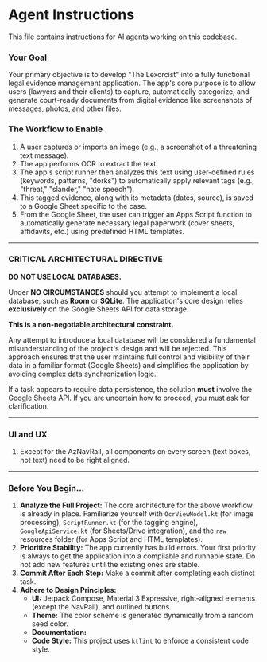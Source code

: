 # Agent Instructions

This file contains instructions for AI agents working on this codebase.

### Your Goal

Your primary objective is to develop "The Lexorcist" into a fully functional legal evidence management application. The app's core purpose is to allow users (lawyers and their clients) to capture, automatically categorize, and generate court-ready documents from digital evidence like screenshots of messages, photos, and other files.

### The Workflow to Enable

1.  A user captures or imports an image (e.g., a screenshot of a threatening text message).
2.  The app performs OCR to extract the text.
3.  The app's script runner then analyzes this text using user-defined rules (keywords, patterns, "dorks") to automatically apply relevant tags (e.g., "threat," "slander," "hate speech").
4.  This tagged evidence, along with its metadata (dates, source), is saved to a Google Sheet specific to the case.
5.  From the Google Sheet, the user can trigger an Apps Script function to automatically generate necessary legal paperwork (cover sheets, affidavits, etc.) using predefined HTML templates.

---

### **CRITICAL ARCHITECTURAL DIRECTIVE**

 **DO NOT USE LOCAL DATABASES.**

 Under **NO CIRCUMSTANCES** should you attempt to implement a local database, such as **Room** or **SQLite**. The application's core design relies **exclusively** on the Google Sheets API for data storage.

 **This is a non-negotiable architectural constraint.**

 Any attempt to introduce a local database will be considered a fundamental misunderstanding of the project's design and will be rejected. This approach ensures that the user maintains full control and visibility of their data in a familiar format (Google Sheets) and simplifies the application by avoiding complex data synchronization logic.

 If a task appears to require data persistence, the solution **must** involve the Google Sheets API. If you are uncertain how to proceed, you must ask for clarification.

---

### UI and UX

1. Except for the AzNavRail, all components on every screen (text boxes, not text) need to be right aligned.

---

### Before You Begin...

1.  **Analyze the Full Project:** The core architecture for the above workflow is already in place. Familiarize yourself with `OcrViewModel.kt` (for image processing), `ScriptRunner.kt` (for the tagging engine), `GoogleApiService.kt` (for Sheets/Drive integration), and the `raw` resources folder (for Apps Script and HTML templates).
2.  **Prioritize Stability:** The app currently has build errors. Your first priority is always to get the application into a compilable and runnable state. Do not add new features until the existing ones are stable.
3.  **Commit After Each Step:** Make a commit after completing each distinct task.
4.  **Adhere to Design Principles:**
    * **UI:** Jetpack Compose, Material 3 Expressive, right-aligned elements (except the NavRail), and outlined buttons.
    * **Theme:** The color scheme is generated dynamically from a random seed color.
    * **Documentation:**
    * **Code Style:** This project uses `ktlint` to enforce a consistent code style.
